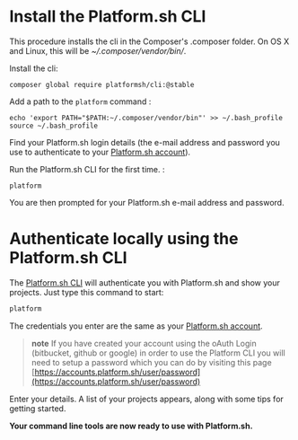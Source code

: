 # Install the Platform.sh CLI

This procedure installs the cli in the Composer's .composer folder. On
OS X and Linux, this will be *\~/.composer/vendor/bin/*.

Install the cli:

    composer global require platformsh/cli:@stable

Add a path to the `platform` command :

    echo 'export PATH="$PATH:~/.composer/vendor/bin"' >> ~/.bash_profile
    source ~/.bash_profile

Find your Platform.sh login details (the e-mail address and password you
use to authenticate to your [Platform.sh account](https://accounts.platform.sh/user)).

Run the Platform.sh CLI for the first time. :

    platform

You are then prompted for your Platform.sh e-mail address and password.
# Authenticate locally using the Platform.sh CLI

The [Platform.sh CLI](https://github.com/platformsh/platformsh-cli) will
authenticate you with Platform.sh and show your projects. Just type this
command to start:

```bash
platform
```

The credentials you enter are the same as your [Platform.sh account](https://accounts.platform.sh/user).

> **note**
> If you have created your account using the  oAuth Login (bitbucket, github or google) in order to use the Platform CLI you
> will need to setup a password which you can do by visiting this page [https://accounts.platform.sh/user/password](https://accounts.platform.sh/user/password)

Enter your details. A list of your projects appears, along with some
tips for getting started.

**Your command line tools are now ready to use with Platform.sh.**
